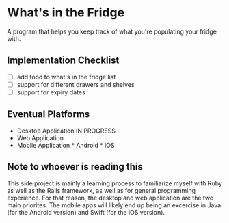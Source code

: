 # What's in the Fridge

A program that helps you keep track of what you're populating your fridge with.

## Implementation Checklist

- [ ] add food to what's in the fridge list
- [ ] support for different drawers and shelves
- [ ] support for expiry dates
         
## Eventual Platforms

* Desktop Application  IN PROGRESS
* Web Application
* Mobile Application
         * Android
         * iOS
          
## Note to whoever is reading this

This side project is mainly a learning process to familiarize myself with Ruby as well as the Rails framework, as well as for general programming experience. For that
reason, the desktop and web application are the two main priorites. The mobile apps will likely end up being an excercise in Java (for the
Android version) and Swift (for the iOS version).
